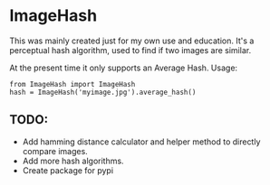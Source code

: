 # ImageHash

This was mainly created just for my own use and education. It's a perceptual hash algorithm, used to find if two images are similar.

At the present time it only supports an Average Hash. Usage:

    from ImageHash import ImageHash 
    hash = ImageHash('myimage.jpg').average_hash() 

## TODO:
- Add hamming distance calculator and helper method to directly compare images.
- Add more hash algorithms.
- Create package for pypi

